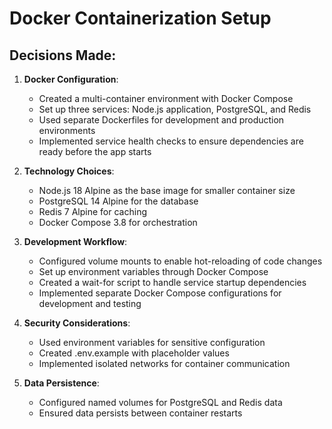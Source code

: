 # Docker Containerization Setup

## Decisions Made:
1. **Docker Configuration**:
   - Created a multi-container environment with Docker Compose
   - Set up three services: Node.js application, PostgreSQL, and Redis
   - Used separate Dockerfiles for development and production environments
   - Implemented service health checks to ensure dependencies are ready before the app starts

2. **Technology Choices**:
   - Node.js 18 Alpine as the base image for smaller container size
   - PostgreSQL 14 Alpine for the database
   - Redis 7 Alpine for caching
   - Docker Compose 3.8 for orchestration

3. **Development Workflow**:
   - Configured volume mounts to enable hot-reloading of code changes
   - Set up environment variables through Docker Compose
   - Created a wait-for script to handle service startup dependencies
   - Implemented separate Docker Compose configurations for development and testing

4. **Security Considerations**:
   - Used environment variables for sensitive configuration
   - Created .env.example with placeholder values
   - Implemented isolated networks for container communication

5. **Data Persistence**:
   - Configured named volumes for PostgreSQL and Redis data
   - Ensured data persists between container restarts
